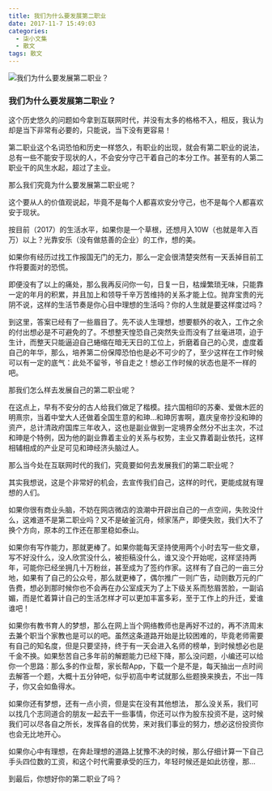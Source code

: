 ```yaml
---
title: 我们为什么要发展第二职业
date: 2017-11-7 15:49:03
categories:
  - 柒小文集
  - 散文
tags: 散文
---
```


![我们为什么要发展第二职业？](/imgs/1510041481893.jpg)

### 我们为什么要发展第二职业？

这个历史悠久的问题如今拿到互联网时代，并没有太多的格格不入，相反，我认为却是当下非常有必要的，只能说，当下没有更容易！

第二职业这个名词恐怕和历史一样悠久，有职业的出现，就会有第二职业的说法，总有一些不能安于现状的人，不会安分守己干着自己的本分工作。甚至有的人第二职业干的风生水起，超过了主业。

那么我们究竟为什么要发展第二职业呢？

<!-- more -->

这个要从人的价值观说起，毕竟不是每个人都喜欢安分守己，也不是每个人都喜欢安于现状。

按目前（2017）的生活水平，如果你是一个草根，还想月入10W（也就是年入百万）以上？光靠安乐（没有做慈善的企业）的工作，想的美。

如果你有经历过找工作报国无门的无力，那么一定会很清楚突然有一天丢掉目前工作将要面对的恐慌。

即便没有了以上的痛处，那么我再反问你一句，日复一日，枯燥繁琐无味，只能靠一定的年月的积累，并且加上和领导千辛万苦维持的关系才能上位。抛弃宝贵的光阴不说，这样的生活节奏是你心目中理想的生活吗？你的人生就是要这样度过吗？

到这里，答案已经有了一些眉目了。先不谈人生理想，想要额外的收入，工作之余的付出想必是不可避免的了。不想整天惶恐自己突然失业而没有了丝毫进项，迫于生计，而整天只能逼迫自己蜷缩在暗无天日的工位上，折磨着自己的心灵，虚度着自己的年华，那么，培养第二份保障恐怕也是必不可少的了，至少这样在工作时候可以有一定的底气：此处不留爷，爷自走之！想必工作时候的状态也是不一样的吧。

那我们怎么样去发展自己的第二职业呢？

在这点上，早有不安分的古人给我们做足了楷模。挂六国相印的苏秦、爱做木匠的明熹宗，当着中堂大人还做着全国生意的和珅…和珅厉害啊，嘉庆皇帝抄没和珅的资产，总计清政府国库三年收入，这也是副业做到一定境界全然分不出主次，不过和珅是个特例，因为他的副业靠着主业的关系与权势，主业又靠着副业依托，这样相辅相成的产业足可见和珅经济头脑过人。

那么当今处在互联网时代的我们，究竟要如何去发展我们的第二职业呢？

其实我想说，这是个非常好的机会，去宣传我们自己，这样的时代，更能成就有理想的人们。

如果你很有商业头脑，不妨在网店微店的浪潮中开辟出自己的一点空间，失败没什么，这难道不是第二职业吗？又不是破釜沉舟，倾家荡产，即便失败，我们大不了换个方向，原本的工作还在那里稳如泰山。

如果你有写作能力，那就更棒了。如果你能每天坚持使用两个小时去写一些文章，写不好没什么，没人欣赏没什么，被拒稿没什么，谁又没个开始呢，这样坚持两年，可能你已经坐拥几十万粉丝，甚至成为了签约作家。这样有了自己的一亩三分地，如果有了自己的公众号，那么就更棒了，偶尔推广一则广告，动则数万元的广告费，想必到那时候你也不会再在办公室成天为了上下级关系而愁眉苦脸，一副谄媚，而是忙着算计自己的生活怎样才可以更加丰富多彩，至于工作上的升迁，爱谁谁吧！

如果你有教书育人的梦想，那么在网上当个网络教师也是再好不过的，再不济周末去兼个职当个家教也是可以的吧。虽然这条道路开始是比较困难的，毕竟老师需要有自己的知名度，但是只要坚持，终于有一天会进入名师的榜单，到时候想必也是千金不换。如果愁苦自己多年前的解题能力已经下降，那么没问题，小编还可以给你一个思路：那么多的作业帮，家长帮App，下载一个是不是，每天抽出一点时间去解答一个题，大概十五分钟吧，似乎初高中考试就那么些题换来换去，不出一阵子，你又会如鱼得水。

如果你还有梦想，还有一点小资，但是实在没有其他想法， 那么没关系，我们可以找几个志同道合的朋友一起去干一些事情，你还可以作为股东投资不是，这时候我们可以尽各自之所长，发挥各自的优势，来对我们事业的努力，想必这份投资你也会无比地开心。

如果你心中有理想，在奔赴理想的道路上犹豫不决的时候，那么仔细计算一下自己手头四位数的工资，和这个时代需要承受的压力，年轻时候还是如此彷徨，那…

到最后，你想好你的第二职业了吗？
